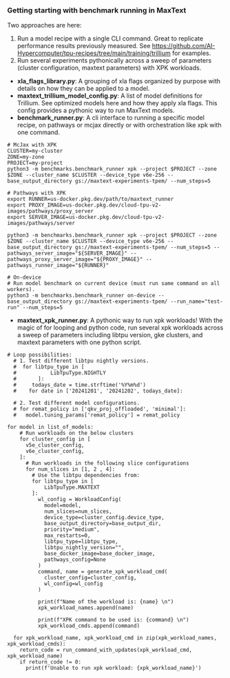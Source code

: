 ### Getting starting with benchmark running in MaxText

Two approaches are here:

1. Run a model recipe with a single CLI command. Great to replicate performance results previously measured. See https://github.com/AI-Hypercomputer/tpu-recipes/tree/main/training/trillium for examples.
2. Run several experiments pythonically across a sweep of parameters (cluster configuration, maxtext parameters) with XPK workloads.

- **xla_flags_library.py**: A grouping of xla flags organized by purpose with details on how they can be applied to a model.
- **maxtext_trillium_model_config.py**: A list of model definitions for Trillium. See optimized models here and how they apply xla flags. This config provides a pythonic way to run MaxText models.
- **benchmark_runner.py**: A cli interface to running a specific model recipe, on pathways or mcjax directly or with orchestration like xpk with one command.

```shell
# McJax with XPK
CLUSTER=my-cluster
ZONE=my-zone
PROJECT=my-project
python3 -m benchmarks.benchmark_runner xpk --project $PROJECT --zone $ZONE --cluster_name $CLUSTER --device_type v6e-256 --base_output_directory gs://maxtext-experiments-tpem/ --num_steps=5
```

```shell
# Pathways with XPK
export RUNNER=us-docker.pkg.dev/path/to/maxtext_runner
export PROXY_IMAGE=us-docker.pkg.dev/cloud-tpu-v2-images/pathways/proxy_server
export SERVER_IMAGE=us-docker.pkg.dev/cloud-tpu-v2-images/pathways/server

python3 -m benchmarks.benchmark_runner xpk --project $PROJECT --zone $ZONE --cluster_name $CLUSTER --device_type v6e-256 --base_output_directory gs://maxtext-experiments-tpem/ --num_steps=5 --pathways_server_image="${SERVER_IMAGE}" --pathways_proxy_server_image="${PROXY_IMAGE}" --pathways_runner_image="${RUNNER}"
```

```shell
# On-device
# Run model benchmark on current device (must run same command on all workers).
python3 -m benchmarks.benchmark_runner on-device --base_output_directory gs://maxtext-experiments-tpem/ --run_name="test-run" --num_steps=5
```

- **maxtext_xpk_runner.py**: A pythonic way to run xpk workloads! With the magic of for looping and python code, run several xpk workloads across a sweep of parameters including libtpu version, gke clusters, and maxtext parameters with one python script.

```shell
# Loop possibilities:
  # 1. Test different libtpu nightly versions.
  #  for libtpu_type in [
  #           LibTpuType.NIGHTLY
  #       ]:
  #     todays_date = time.strftime('%Y%m%d')
  #    for date in ['20241201', '20241202', todays_date]:

  # 2. Test different model configurations.
  # for remat_policy in ['qkv_proj_offloaded', 'minimal']:
  #   model.tuning_params['remat_policy'] = remat_policy

for model in list_of_models:
    # Run workloads on the below clusters
    for cluster_config in [
      v5e_cluster_config,
      v6e_cluster_config,
    ]:
      # Run workloads in the following slice configurations
      for num_slices in [1, 2 , 4]:
        # Use the libtpu dependencies from:
        for libtpu_type in [
            LibTpuType.MAXTEXT
        ]:
          wl_config = WorkloadConfig(
            model=model,
            num_slices=num_slices,
            device_type=cluster_config.device_type,
            base_output_directory=base_output_dir,
            priority="medium",
            max_restarts=0,
            libtpu_type=libtpu_type,
            libtpu_nightly_version="",
            base_docker_image=base_docker_image,
            pathways_config=None
          )
          command, name = generate_xpk_workload_cmd(
            cluster_config=cluster_config,
            wl_config=wl_config
          )

          print(f"Name of the workload is: {name} \n")
          xpk_workload_names.append(name)

          print(f"XPK command to be used is: {command} \n")
          xpk_workload_cmds.append(command)

  for xpk_workload_name, xpk_workload_cmd in zip(xpk_workload_names, xpk_workload_cmds):
    return_code = run_command_with_updates(xpk_workload_cmd, xpk_workload_name)
    if return_code != 0:
      print(f'Unable to run xpk workload: {xpk_workload_name}')

```

